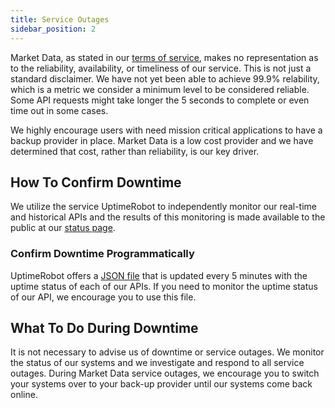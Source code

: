 ```yaml
---
title: Service Outages
sidebar_position: 2
---
```


Market Data, as stated in our [terms of service](https://www.marketdata.app/terms/), makes no representation as to the reliability, availability, or timeliness of our service. This is not just a standard disclaimer. We have not yet been able to achieve 99.9% relability, which is a metric we consider a minimum level to be considered reliable. Some API requests might take longer the 5 seconds to complete or even time out in some cases.

We highly encourage users with need mission critical applications to have a backup provider in place. Market Data is a low cost provider and we have determined that cost, rather than reliability, is our key driver. 

## How To Confirm Downtime

We utilize the service UptimeRobot to independently monitor our real-time and historical APIs and the results of this monitoring is made available to the public at our [status page](https://stats.uptimerobot.com/6Kv3zIow0A).

### Confirm Downtime Programmatically

UptimeRobot offers a [JSON file](https://stats.uptimerobot.com/api/getMonitorList/6Kv3zIow0A) that is updated every 5 minutes with the uptime status of each of our APIs. If you need to monitor the uptime status of our API, we encourage you to use this file.

## What To Do During Downtime

It is not necessary to advise us of downtime or service outages. We monitor the status of our systems and we investigate and respond to all service outages. During Market Data service outages, we encourage you to switch your systems over to your back-up provider until our systems come back online.
